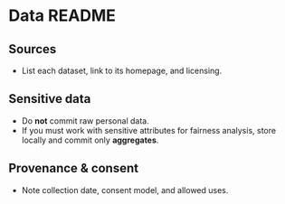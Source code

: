 # Data README

## Sources
- List each dataset, link to its homepage, and licensing.

## Sensitive data
- Do **not** commit raw personal data.
- If you must work with sensitive attributes for fairness analysis, store locally and commit only **aggregates**.

## Provenance & consent
- Note collection date, consent model, and allowed uses.
